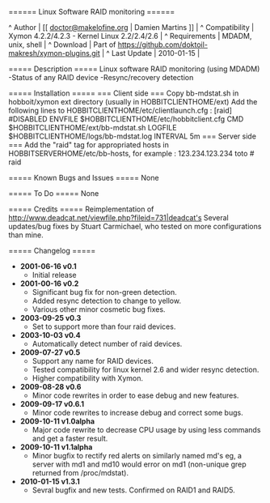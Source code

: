 ====== Linux Software RAID monitoring ======

^ Author | [[ doctor@makelofine.org | Damien Martins ]] |
^ Compatibility | Xymon 4.2.2/4.2.3 - Kernel Linux 2.2/2.4/2.6 |
^ Requirements | MDADM, unix, shell |
^ Download | Part of https://github.com/doktoil-makresh/xymon-plugins.git |
^ Last Update | 2010-01-15 |

===== Description =====
Linux software RAID monitoring (using MDADM)
-Status of any RAID device
-Resync/recovery detection

===== Installation =====
=== Client side ===
Copy bb-mdstat.sh in hobboit/xymon ext directory (usually in HOBBITCLIENTHOME/ext)
Add the following lines to HOBBITCLIENTHOME/etc/clientlaunch.cfg :
[raid]
        #DISABLED
        ENVFILE $HOBBITCLIENTHOME/etc/hobbitclient.cfg
        CMD $HOBBITCLIENTHOME/ext/bb-mdstat.sh
        LOGFILE $HOBBITCLIENTHOME/logs/bb-mdstat.log
        INTERVAL 5m
=== Server side ===
Add the "raid" tag for appropriated hosts in HOBBITSERVERHOME/etc/bb-hosts, for example :
123.234.123.234 toto # raid

===== Known  Bugs and Issues =====
None

===== To Do =====
None

===== Credits =====
Reimplementation of http://www.deadcat.net/viewfile.php?fileid=731|deadcat's
Several updates/bug fixes by Stuart Carmichael, who tested on more configurations than mine.

===== Changelog =====
  * **2001-06-16 v0.1**
    * Initial release
  * **2001-00-16 v0.2**
    * Significant bug fix for non-green detection.
    * Added resync detection to change to yellow.
    * Various other minor cosmetic bug fixes.
  * **2003-09-25 v0.3**
    * Set to support more than four raid devices.
  * **2003-10-03 v0.4**
    *  Automatically detect number of raid devices.
  * **2009-07-27 v0.5**
    * Support any name for RAID devices.
    * Tested compatibility for linux kernel 2.6 and wider resync detection.
    * Higher compatibility with Xymon.
  * **2009-08-28 v0.6**
    * Minor code rewrites in order to ease debug and new features.
  * **2009-09-17 v0.6.1**
    * Minor code rewrites to increase debug and correct some bugs.
  * **2009-10-11 v1.0alpha**
    * Major code rewrite to decrease CPU usage by using less commands and get a faster result.
  * **2009-10-11 v1.1alpha**
    * Minor bugfix to rectify red alerts on similarly named md's eg, a server with md1 and md10 would error on md1 (non-unique grep returned from /proc/mdstat).
  * **2010-01-15 v1.3.1**
    * Sevral bugfix and new tests. Confirmed on RAID1 and RAID5.
